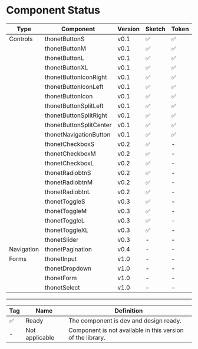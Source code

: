 # Component Status

| Type        | Component   | Version  | Sketch | Token | React |
| ------------- |-------------|--------|--------|-------|--------|
| Controls | thonetButtonS | v0.1 | ✅ | ✅ | - |
|  | thonetButtonM | v0.1 | ✅ | ✅ | - |
|  | thonetButtonL | v0.1 | ✅ | ✅ | - |
|  | thonetButtonXL | v0.1 | ✅ | ✅ | - |
|  | thonetButtonIconRight | v0.1 | ✅ | ✅ | - |
|  | thonetButtonIconLeft | v0.1 | ✅ | ✅ | - |
|  | thonetButtonIcon | v0.1 | ✅ | ✅ | - |
|  | thonetButtonSplitLeft | v0.1 | ✅ | ✅ | - |
|  | thonetButtonSplitRight | v0.1 | ✅ | ✅ | - |
|  | thonetButtonSplitCenter | v0.1 | ✅ | ✅ | - |
|  | thonetNavigationButton | v0.1 | ✅ | ✅ | - |
|  | thonetCheckboxS | v0.2 | ✅ | - | - |
|  | thonetCheckboxM | v0.2 | ✅ | - | - |
|  | thonetCheckboxL | v0.2 | ✅ | - | - |
|  | thonetRadiobtnS | v0.2 | ✅ | - | - |
|  | thonetRadiobtnM | v0.2 | ✅ | - | - |
|  | thonetRadiobtnL | v0.2 | ✅ | - | - |
|  | thonetToggleS | v0.3 | ✅ | - | - |
|  | thonetToggleM | v0.3 | ✅ | - | - |
|  | thonetToggleL | v0.3 | ✅ | - | - |
|  | thonetToggleXL | v0.3 | ✅ | - | - |
|  | thonetSlider | v0.3 | - | - | - |
| Navigation | thonetPagination | v0.4 | - | - | - |
| Forms | thonetInput | v1.0 | - | - | - |
|  | thonetDropdown | v1.0 | - | - | - |
|  | thonetForm | v1.0 | - | - | - |
|  | thonetSelect | v1.0 | - | - | - |

---

| Tag        | Name   | Definition  |
| ---------- |--------|-------------|
| ✅ | Ready | The component is dev and design ready. |
| - | Not applicable | Component is not available in this version of the library.|
